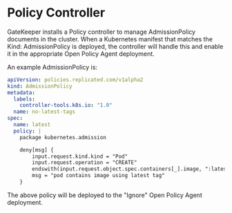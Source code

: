 # Policy Controller

GateKeeper installs a Policy controller to manage AdmissionPolicy documents in the cluster. When a Kubernetes manifest that matches the Kind: AdmissionPolicy is deployed, the controller will handle this and enable it in the appropriate Open Policy Agent deployment.

An example AdmissionPolicy is:

```yaml
apiVersion: policies.replicated.com/v1alpha2
kind: AdmissionPolicy
metadata:
  labels:
    controller-tools.k8s.io: "1.0"
  name: no-latest-tags
spec:
  name: latest
  policy: |
    package kubernetes.admission

    deny[msg] {
        input.request.kind.kind = "Pod"
        input.request.operation = "CREATE"
        endswith(input.request.object.spec.containers[_].image, ":latest")
        msg = "pod contains image using latest tag"
    }
```

The above policy will be deployed to the "Ignore" Open Policy Agent deployment.
